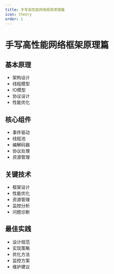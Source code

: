 ```yaml
---
title: 手写高性能网络框架原理篇
icon: theory
order: 1
---
```


# 手写高性能网络框架原理篇

## 基本原理
- 架构设计
- 线程模型
- IO模型
- 协议设计
- 性能优化

## 核心组件
- 事件驱动
- 线程池
- 编解码器
- 协议处理
- 资源管理

## 关键技术
- 框架设计
- 性能优化
- 资源管理
- 监控分析
- 问题诊断

## 最佳实践
- 设计规范
- 实现策略
- 优化方法
- 监控方案
- 维护建议
